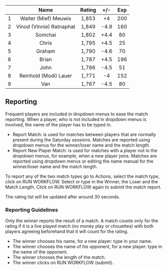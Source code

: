 | |Name|Rating|+/-|Exp|
|-|:--:|:----:|:-:|:-:|
|1|Walter (Mief) Meuwis|1,853|+4|200|
|2|Vinod (Vinnie) Ratnaphat|1,849|-4.9|160|
|3|Somchai|1,802|+4.4|80|
|4|Chris|1,795|+4.5|25|
|5|Graham|1,790|-4.6|70|
|6|Brian|1,787|+4.5|196|
|7|John|1,786|-4.5|51|
|8|Reinhold (Modi) Lauer|1,771|-4|152|
|9|Van|1,767|-4.5|80|

 

## Reporting

Frequent players are included in dropdown menus to ease the match reporting.
When a player, who is not included in dropdown menus is involved, the name of the player has to be typed in.

- Report Match:  is used for matches between players that are normally present during the Saturday sessions.
Matches are reported using dropdown menus for the winner/loser name and the match length.
- Report New Player Match:  is used for matches with a player not in the dropdown menus, for example, when a new player joins.
Matches are reported using dropdown menus or editing the name manual for the winner/loser name and the match length.

To report any of the two match types go to Actions, select the match type, click on RUN WORKFLOW.
Select or type in the Winner, the Loser and the Match Length.
Click on RUN WORKFLOW again to submit the match report.

The rating list will be updated after around 30 seconds.

### Reporting Guidelines

Only the winner reports the result of a match.
A match counts only for the rating if it is a live played match (no money play or chouettes)
with both players agreeing beforehand that it will count for the rating.

- The winner chooses his name, for a new player: type in your name.
- The winner chooses the name of his opponent, for a new player: type in the name of the opponent.
- The winner chooses the length of the match.
- The winner clicks on RUN WORKFLOW (submit).
